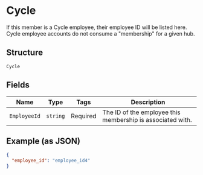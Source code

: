 
# Cycle

If this member is a Cycle employee, their employee ID will be listed here. Cycle employee accounts do not consume a "membership" for a given hub.

## Structure

`Cycle`

## Fields

| Name | Type | Tags | Description |
|  --- | --- | --- | --- |
| `EmployeeId` | `string` | Required | The ID of the employee this membership is associated with. |

## Example (as JSON)

```json
{
  "employee_id": "employee_id4"
}
```


